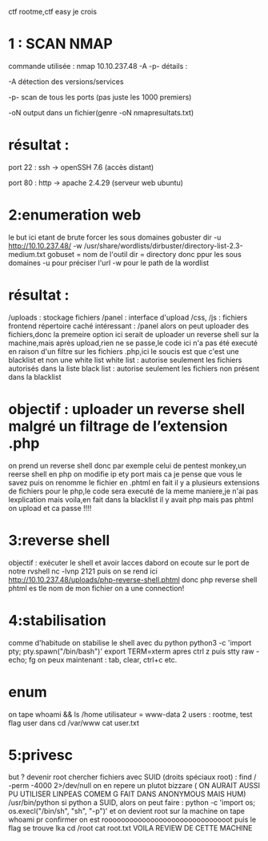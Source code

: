 ctf rootme,ctf easy je crois

# 1 : SCAN NMAP
commande utilisée : nmap 10.10.237.48 -A -p-
détails :

-A  détection des versions/services

-p-  scan de tous les ports (pas juste les 1000 premiers)

-oN  output dans un fichier(genre -oN nmapresultats.txt)
# résultat :

port 22 : ssh → openSSH 7.6 (accès distant)

port 80 : http → apache 2.4.29 (serveur web ubuntu)

# 2:enumeration web
le but ici etant de brute forcer les sous domaines 
gobuster dir -u http://10.10.237.48/ -w /usr/share/wordlists/dirbuster/directory-list-2.3-medium.txt
gobuset = nom de l'outil
dir = directory donc ppur les sous domaines
-u pour préciser l'url
-w pour le path de la wordlist
# résultat :
/uploads : stockage fichiers
/panel : interface d'upload
/css, /js : fichiers frontend
répertoire caché intéressant : /panel
alors on peut uploader des fichiers,donc la premeire option ici serait de uploader un reverse shell sur la machine,mais après upload,rien ne se passe,le code ici n'a pas été executé en raison d'un filtre sur les fichiers .php,ici le soucis est que c'est une blacklist et non une white list
white list : autorise seulement les fichiers autorisés dans la liste
black list : autorise seulement les fichiers non présent dans la blacklist
# objectif : uploader un reverse shell malgré un filtrage de l’extension .php
on prend un reverse shell donc par exemple celui de pentest monkey,un reerse shell en php
on modifie ip ety port mais ca je pense que vous le savez
puis on renomme le fichier en .phtml
en fait il y a plusieurs extensions de fichiers pour le php,le code sera executé de la meme maniere,je n'ai pas lexplication mais voila,en fait dans la blacklist il y avait php mais pas phtml
on upload
et ca passe !!!!
# 3:reverse shell
objectif : exécuter le shell et avoir lacces
dabord on ecoute sur le port de notre rvshell
nc -lvnp 2121
puis on se rend ici 
http://10.10.237.48/uploads/php-reverse-shell.phtml
donc php reverse shell phtml es tle nom de mon fichier 
on a une connection!
# 4:stabilisation
comme d'habitude on stabilise le shell avec du python 
python3 -c 'import pty; pty.spawn("/bin/bash")'
export TERM=xterm
apres ctrl z 
puis
stty raw -echo; fg
on peux maintenant : tab, clear, ctrl+c etc.
# enum
on tape whoami && ls /home
utilisateur = www-data
2 users : rootme, test
flag user dans
cd /var/www
cat user.txt
# 5:privesc
but ? devenir root
chercher fichiers avec SUID (droits spéciaux root) :
find / -perm -4000 2>/dev/null
on en repere un plutot bizzare ( ON AURAIT AUSSI PU UTILISER LINPEAS COMEM G FAIT DANS ANONYMOUS MAIS HUM)
/usr/bin/python
si python a SUID, alors on peut faire :
python -c 'import os; os.execl("/bin/sh", "sh", "-p")'
 et on devient root sur la machine 
 on tape whoami pr confirmer
 on est roooooooooooooooooooooooooooooot
 puis le flag se trouve lka
cd /root
cat root.txt
VOILA REVIEW DE CETTE MACHINE 










